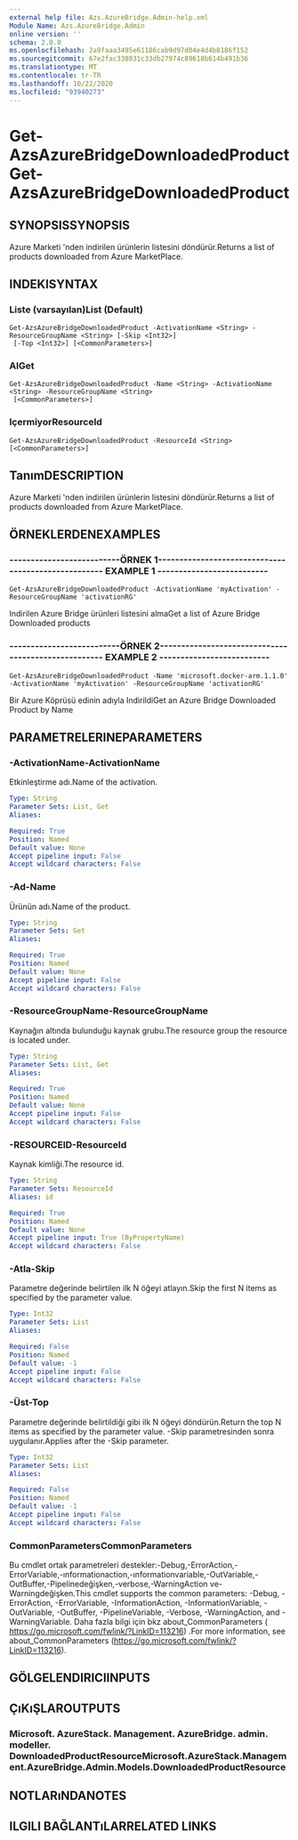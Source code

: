 ```yaml
---
external help file: Azs.AzureBridge.Admin-help.xml
Module Name: Azs.AzureBridge.Admin
online version: ''
schema: 2.0.0
ms.openlocfilehash: 2a9faaa3495e61186cab9d97d04e4d4b8186f152
ms.sourcegitcommit: 67e2fac338031c33db27974c89618b614b491b36
ms.translationtype: MT
ms.contentlocale: tr-TR
ms.lasthandoff: 10/22/2020
ms.locfileid: "93940273"
---
```

# <span data-ttu-id="b89d5-101">Get-AzsAzureBridgeDownloadedProduct</span><span class="sxs-lookup"><span data-stu-id="b89d5-101">Get-AzsAzureBridgeDownloadedProduct</span></span>

## <span data-ttu-id="b89d5-102">SYNOPSIS</span><span class="sxs-lookup"><span data-stu-id="b89d5-102">SYNOPSIS</span></span>
<span data-ttu-id="b89d5-103">Azure Marketi 'nden indirilen ürünlerin listesini döndürür.</span><span class="sxs-lookup"><span data-stu-id="b89d5-103">Returns a list of products downloaded from Azure MarketPlace.</span></span>

## <span data-ttu-id="b89d5-104">INDEKI</span><span class="sxs-lookup"><span data-stu-id="b89d5-104">SYNTAX</span></span>

### <span data-ttu-id="b89d5-105">Liste (varsayılan)</span><span class="sxs-lookup"><span data-stu-id="b89d5-105">List (Default)</span></span>
```
Get-AzsAzureBridgeDownloadedProduct -ActivationName <String> -ResourceGroupName <String> [-Skip <Int32>]
 [-Top <Int32>] [<CommonParameters>]
```

### <span data-ttu-id="b89d5-106">Al</span><span class="sxs-lookup"><span data-stu-id="b89d5-106">Get</span></span>
```
Get-AzsAzureBridgeDownloadedProduct -Name <String> -ActivationName <String> -ResourceGroupName <String>
 [<CommonParameters>]
```

### <span data-ttu-id="b89d5-107">Içermiyor</span><span class="sxs-lookup"><span data-stu-id="b89d5-107">ResourceId</span></span>
```
Get-AzsAzureBridgeDownloadedProduct -ResourceId <String> [<CommonParameters>]
```

## <span data-ttu-id="b89d5-108">Tanım</span><span class="sxs-lookup"><span data-stu-id="b89d5-108">DESCRIPTION</span></span>
<span data-ttu-id="b89d5-109">Azure Marketi 'nden indirilen ürünlerin listesini döndürür.</span><span class="sxs-lookup"><span data-stu-id="b89d5-109">Returns a list of products downloaded from Azure MarketPlace.</span></span>

## <span data-ttu-id="b89d5-110">ÖRNEKLERDEN</span><span class="sxs-lookup"><span data-stu-id="b89d5-110">EXAMPLES</span></span>

### <span data-ttu-id="b89d5-111">--------------------------ÖRNEK 1--------------------------</span><span class="sxs-lookup"><span data-stu-id="b89d5-111">-------------------------- EXAMPLE 1 --------------------------</span></span>
```
Get-AzsAzureBridgeDownloadedProduct -ActivationName 'myActivation' -ResourceGroupName 'activationRG'
```

<span data-ttu-id="b89d5-112">Indirilen Azure Bridge ürünleri listesini alma</span><span class="sxs-lookup"><span data-stu-id="b89d5-112">Get a list of Azure Bridge Downloaded products</span></span>

### <span data-ttu-id="b89d5-113">--------------------------ÖRNEK 2--------------------------</span><span class="sxs-lookup"><span data-stu-id="b89d5-113">-------------------------- EXAMPLE 2 --------------------------</span></span>
```
Get-AzsAzureBridgeDownloadedProduct -Name 'microsoft.docker-arm.1.1.0' -ActivationName 'myActivation' -ResourceGroupName 'activationRG'
```

<span data-ttu-id="b89d5-114">Bir Azure Köprüsü edinin adıyla Indirildi</span><span class="sxs-lookup"><span data-stu-id="b89d5-114">Get an Azure Bridge Downloaded Product by Name</span></span>

## <span data-ttu-id="b89d5-115">PARAMETRELERINE</span><span class="sxs-lookup"><span data-stu-id="b89d5-115">PARAMETERS</span></span>

### <span data-ttu-id="b89d5-116">-ActivationName</span><span class="sxs-lookup"><span data-stu-id="b89d5-116">-ActivationName</span></span>
<span data-ttu-id="b89d5-117">Etkinleştirme adı.</span><span class="sxs-lookup"><span data-stu-id="b89d5-117">Name of the activation.</span></span>

```yaml
Type: String
Parameter Sets: List, Get
Aliases: 

Required: True
Position: Named
Default value: None
Accept pipeline input: False
Accept wildcard characters: False
```

### <span data-ttu-id="b89d5-118">-Ad</span><span class="sxs-lookup"><span data-stu-id="b89d5-118">-Name</span></span>
<span data-ttu-id="b89d5-119">Ürünün adı.</span><span class="sxs-lookup"><span data-stu-id="b89d5-119">Name of the product.</span></span>

```yaml
Type: String
Parameter Sets: Get
Aliases: 

Required: True
Position: Named
Default value: None
Accept pipeline input: False
Accept wildcard characters: False
```

### <span data-ttu-id="b89d5-120">-ResourceGroupName</span><span class="sxs-lookup"><span data-stu-id="b89d5-120">-ResourceGroupName</span></span>
<span data-ttu-id="b89d5-121">Kaynağın altında bulunduğu kaynak grubu.</span><span class="sxs-lookup"><span data-stu-id="b89d5-121">The resource group the resource is located under.</span></span>

```yaml
Type: String
Parameter Sets: List, Get
Aliases: 

Required: True
Position: Named
Default value: None
Accept pipeline input: False
Accept wildcard characters: False
```

### <span data-ttu-id="b89d5-122">-RESOURCEID</span><span class="sxs-lookup"><span data-stu-id="b89d5-122">-ResourceId</span></span>
<span data-ttu-id="b89d5-123">Kaynak kimliği.</span><span class="sxs-lookup"><span data-stu-id="b89d5-123">The resource id.</span></span>

```yaml
Type: String
Parameter Sets: ResourceId
Aliases: id

Required: True
Position: Named
Default value: None
Accept pipeline input: True (ByPropertyName)
Accept wildcard characters: False
```

### <span data-ttu-id="b89d5-124">-Atla</span><span class="sxs-lookup"><span data-stu-id="b89d5-124">-Skip</span></span>
<span data-ttu-id="b89d5-125">Parametre değerinde belirtilen ilk N öğeyi atlayın.</span><span class="sxs-lookup"><span data-stu-id="b89d5-125">Skip the first N items as specified by the parameter value.</span></span>

```yaml
Type: Int32
Parameter Sets: List
Aliases: 

Required: False
Position: Named
Default value: -1
Accept pipeline input: False
Accept wildcard characters: False
```

### <span data-ttu-id="b89d5-126">-Üst</span><span class="sxs-lookup"><span data-stu-id="b89d5-126">-Top</span></span>
<span data-ttu-id="b89d5-127">Parametre değerinde belirtildiği gibi ilk N öğeyi döndürün.</span><span class="sxs-lookup"><span data-stu-id="b89d5-127">Return the top N items as specified by the parameter value.</span></span>
<span data-ttu-id="b89d5-128">-Skip parametresinden sonra uygulanır.</span><span class="sxs-lookup"><span data-stu-id="b89d5-128">Applies after the -Skip parameter.</span></span>

```yaml
Type: Int32
Parameter Sets: List
Aliases: 

Required: False
Position: Named
Default value: -1
Accept pipeline input: False
Accept wildcard characters: False
```

### <span data-ttu-id="b89d5-129">CommonParameters</span><span class="sxs-lookup"><span data-stu-id="b89d5-129">CommonParameters</span></span>
<span data-ttu-id="b89d5-130">Bu cmdlet ortak parametreleri destekler:-Debug,-ErrorAction,-ErrorVariable,-ınformationaction,-ınformationvariable,-OutVariable,-OutBuffer,-Pipelinedeğişken,-verbose,-WarningAction ve-Warningdeğişken.</span><span class="sxs-lookup"><span data-stu-id="b89d5-130">This cmdlet supports the common parameters: -Debug, -ErrorAction, -ErrorVariable, -InformationAction, -InformationVariable, -OutVariable, -OutBuffer, -PipelineVariable, -Verbose, -WarningAction, and -WarningVariable.</span></span> <span data-ttu-id="b89d5-131">Daha fazla bilgi için bkz about_CommonParameters ( https://go.microsoft.com/fwlink/?LinkID=113216) .</span><span class="sxs-lookup"><span data-stu-id="b89d5-131">For more information, see about_CommonParameters (https://go.microsoft.com/fwlink/?LinkID=113216).</span></span>

## <span data-ttu-id="b89d5-132">GÖLGELENDIRICI</span><span class="sxs-lookup"><span data-stu-id="b89d5-132">INPUTS</span></span>

## <span data-ttu-id="b89d5-133">ÇıKıŞLAR</span><span class="sxs-lookup"><span data-stu-id="b89d5-133">OUTPUTS</span></span>

### <span data-ttu-id="b89d5-134">Microsoft. AzureStack. Management. AzureBridge. admin. modeller. DownloadedProductResource</span><span class="sxs-lookup"><span data-stu-id="b89d5-134">Microsoft.AzureStack.Management.AzureBridge.Admin.Models.DownloadedProductResource</span></span>

## <span data-ttu-id="b89d5-135">NOTLARıNDA</span><span class="sxs-lookup"><span data-stu-id="b89d5-135">NOTES</span></span>

## <span data-ttu-id="b89d5-136">ILGILI BAĞLANTıLAR</span><span class="sxs-lookup"><span data-stu-id="b89d5-136">RELATED LINKS</span></span>

